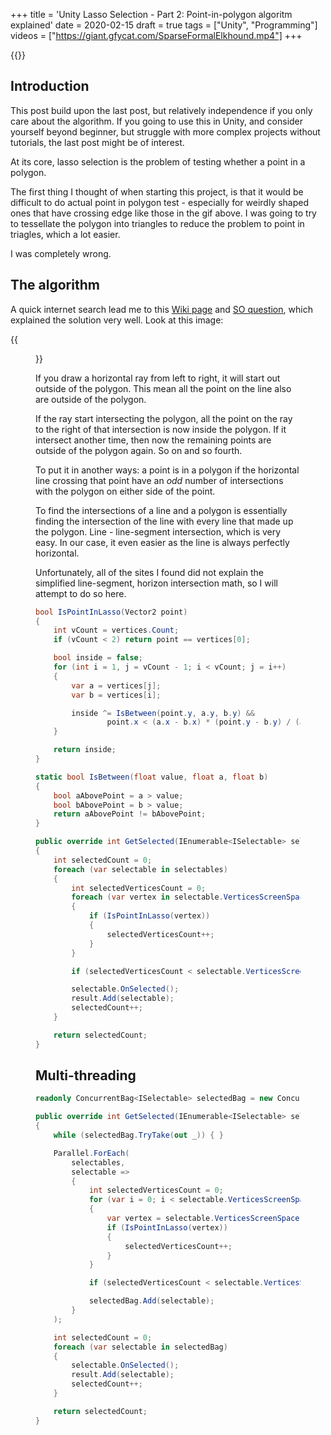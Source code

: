 +++
title = 'Unity Lasso Selection - Part 2: Point-in-polygon algoritm explained'
date = 2020-02-15
draft = true
tags = ["Unity", "Programming"]
videos = ["https://giant.gfycat.com/SparseFormalElkhound.mp4"]
+++

{{<gfycat SparseFormalElkhound controls requestautoplay muted loop>}}

## Introduction

This post build upon the last post, but relatively independence if you only care about the algorithm. If you going to use this in Unity, and consider yourself beyond beginner, but struggle with more complex projects without tutorials, the last post might be of interest.

At its core, lasso selection is the problem of testing whether a point in a polygon.

The first thing I thought of when starting this project, is that it would be difficult to do actual point in polygon test - especially for weirdly shaped ones that have crossing edge like those in the gif above. I was going to try to tessellate the polygon into triangles to reduce the problem to point in triagles, which a lot easier.

I was completely wrong.
 <!--more--> 

## The algorithm


A quick internet search lead me to this [Wiki page](https://en.wikipedia.org/wiki/Point_in_polygon) and [SO question](https://stackoverflow.com/questions/217578/how-can-i-determine-whether-a-2d-point-is-within-a-polygon), which explained the solution very well. Look at this image:

{{<figure src="/img/unity-lasso-selection/recursive-even-polygon.svg" title="By Melchoir - Own work. The algorithm is described at Wise, Stephen (2002). GIS Basics. CRC Press. pp. 66–67. ISBN 0415246512. That source depicts the algorithm in Figure 4.6 on page 67, which is similar in spirit but does not use color or numerical labels., CC BY-SA 3.0, https://commons.wikimedia.org/w/index.php?curid=2974468">}}

If you draw a horizontal ray from left to right, it will start out outside of the polygon. This mean all the point on the line also are outside of the polygon.

If the ray start intersecting the polygon, all the point on the ray to the right of that intersection is now inside the polygon. If it intersect another time, then now the remaining points are outside of the polygon again. So on and so fourth.

To put it in another ways: a point is in a polygon if the horizontal line crossing that point have an *odd* number of intersections with the polygon on either side of the point.

To find the intersections of a line and a polygon is essentially finding the intersection of the line with every line that made up the polygon. Line - line-segment intersection, which is very easy. In our case, it even easier as the line is always perfectly horizontal.

Unfortunately, all of the sites I found did not explain the simplified line-segment, horizon intersection math, so I will attempt to do so here.


``` csharp
bool IsPointInLasso(Vector2 point)
{
	int vCount = vertices.Count;
	if (vCount < 2) return point == vertices[0];

	bool inside = false;
	for (int i = 1, j = vCount - 1; i < vCount; j = i++)
	{
		var a = vertices[j];
		var b = vertices[i];

		inside ^= IsBetween(point.y, a.y, b.y) &&
                point.x < (a.x - b.x) * (point.y - b.y) / (a.y - b.y) + b.x;
	}

	return inside;
}

static bool IsBetween(float value, float a, float b)
{
	bool aAbovePoint = a > value;
	bool bAbovePoint = b > value;
	return aAbovePoint != bAbovePoint;
}
```

``` csharp
public override int GetSelected(IEnumerable<ISelectable> selectables, ref List<ISelectable> result)
{
	int selectedCount = 0;
	foreach (var selectable in selectables)
	{
		int selectedVerticesCount = 0;
		foreach (var vertex in selectable.VerticesScreenSpace)
		{
			if (IsPointInLasso(vertex))
			{
				selectedVerticesCount++;
			}
		}

		if (selectedVerticesCount < selectable.VerticesScreenSpace.Length / 2f) continue;

		selectable.OnSelected();
		result.Add(selectable);
		selectedCount++;
	}

	return selectedCount;
}
```

## Multi-threading

``` csharp
readonly ConcurrentBag<ISelectable> selectedBag = new ConcurrentBag<ISelectable>();

public override int GetSelected(IEnumerable<ISelectable> selectables, ICollection<ISelectable> result)
{
	while (selectedBag.TryTake(out _)) { }

	Parallel.ForEach(
		selectables,
		selectable =>
		{
			int selectedVerticesCount = 0;
			for (var i = 0; i < selectable.VerticesScreenSpace.Length; i++)
			{
				var vertex = selectable.VerticesScreenSpace[i];
				if (IsPointInLasso(vertex))
				{
					selectedVerticesCount++;
				}
			}

			if (selectedVerticesCount < selectable.VerticesScreenSpace.Length / 2f) return;

			selectedBag.Add(selectable);
		}
	);

	int selectedCount = 0;
	foreach (var selectable in selectedBag)
	{
		selectable.OnSelected();
		result.Add(selectable);
		selectedCount++;
	}

	return selectedCount;
}
```